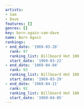 ```yaml
---
artists:
- Sam
- Dave
features: []
genres: []
key: born-again-sam-dave
name: Born Again
rankings:
- end_date: '1969-03-28'
  rank: 97
  ranking_list: Billboard Hot 100
  start_date: '1969-03-22'
- end_date: '1969-04-04'
  rank: 93
  ranking_list: Billboard Hot 100
  start_date: '1969-03-29'
- end_date: '1969-04-11'
  rank: 92
  ranking_list: Billboard Hot 100
  start_date: '1969-04-05'
---
```


